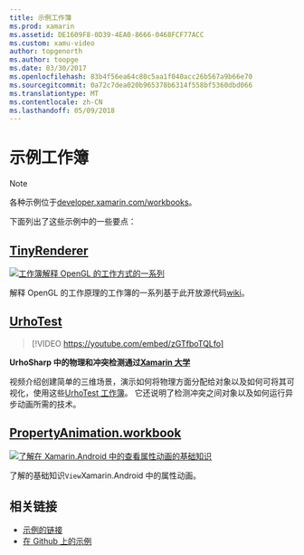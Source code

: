 ```yaml
---
title: 示例工作簿
ms.prod: xamarin
ms.assetid: DE1609F8-0D39-4EA0-8666-0468FCF77ACC
ms.custom: xamu-video
author: topgenorth
ms.author: toopge
ms.date: 03/30/2017
ms.openlocfilehash: 83b4f56ea64c80c5aa1f040acc26b567a9b66e70
ms.sourcegitcommit: 0a72c7dea020b965378b6314f558bf5360dbd066
ms.translationtype: MT
ms.contentlocale: zh-CN
ms.lasthandoff: 05/09/2018
---
```

# <a name="sample-workbooks"></a>示例工作簿

> [!NOTE]
> 各种示例位于[developer.xamarin.com/workbooks](https://developer.xamarin.com/workbooks/)。

下面列出了这些示例中的一些要点：

## <a name="tinyrenderertinyrenderermd"></a>[TinyRenderer](tinyrenderer.md)

[![](images/tinyrenderer-sml.png "工作簿解释 OpenGL 的工作方式的一系列")](images/tinyrenderer-sml-orig.png#lightbox)

解释 OpenGL 的工作原理的工作簿的一系列基于此开放源代码[wiki](https://github.com/ssloy/tinyrenderer/wiki/)。

[](tinyrenderer.md)

## <a name="urhotesthttpsgithubcomkrumelururhotest"></a>[UrhoTest](https://github.com/Krumelur/UrhoTest)

 > [!VIDEO https://youtube.com/embed/zGTfboTQLfo]

**UrhoSharp 中的物理和冲突检测通过[Xamarin 大学](https://university.xamarin.com)**

视频介绍创建简单的三维场景，演示如何将物理方面分配给对象以及如何可将其可视化，使用这些[UrhoTest 工作簿](https://github.com/Krumelur/UrhoTest)。 它还说明了检测冲突之间对象以及如何运行异步动画所需的技术。

## <a name="propertyanimationworkbookhttpsdeveloperxamarincomworkbooksandroiduser-interfacepropertyanimationworkbook"></a>[PropertyAnimation.workbook](https://developer.xamarin.com/workbooks/android/user-interface/PropertyAnimation.workbook)

[![](images/android-property-view-sml.png "了解在 Xamarin.Android 中的查看属性动画的基础知识")](images/android-property-view.png#lightbox)

了解的基础知识`View`Xamarin.Android 中的属性动画。


<!--[![](images/skia0-sml.png "Android")](images/skia0.png#lightbox)

SkiaSharp provides a powerful C# API for doing 2D graphics. See how to use Skia to draw in your apps.-->


## <a name="related-links"></a>相关链接

- [示例的链接](https://developer.xamarin.com/workbooks)
- [在 Github 上的示例](https://github.com/xamarin/workbooks)
